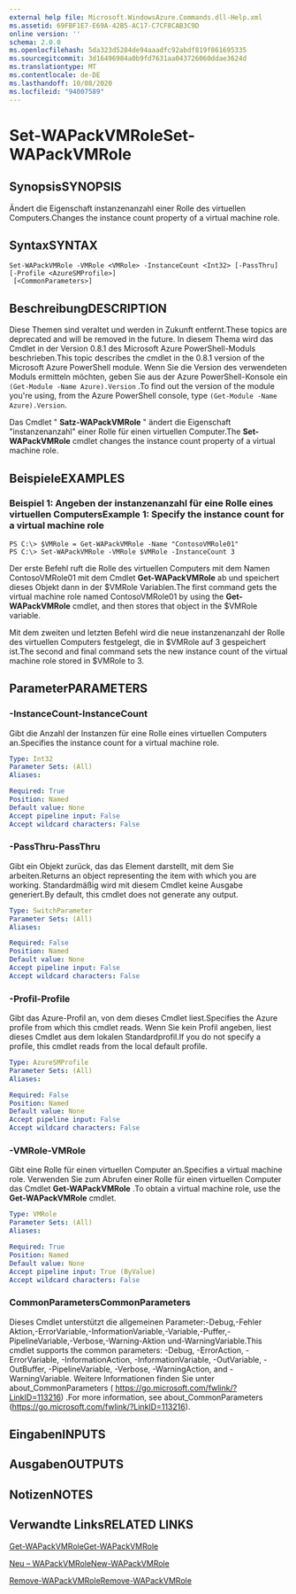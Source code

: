 ```yaml
---
external help file: Microsoft.WindowsAzure.Commands.dll-Help.xml
ms.assetid: 69FBF1E7-E69A-42B5-AC17-C7CF8CAB3C9D
online version: ''
schema: 2.0.0
ms.openlocfilehash: 5da323d5284de94aaadfc92abdf819f861695335
ms.sourcegitcommit: 3d16496984a0b9fd7631aa043726060ddae3624d
ms.translationtype: MT
ms.contentlocale: de-DE
ms.lasthandoff: 10/08/2020
ms.locfileid: "94007589"
---
```

# <span data-ttu-id="d6856-101">Set-WAPackVMRole</span><span class="sxs-lookup"><span data-stu-id="d6856-101">Set-WAPackVMRole</span></span>

## <span data-ttu-id="d6856-102">Synopsis</span><span class="sxs-lookup"><span data-stu-id="d6856-102">SYNOPSIS</span></span>
<span data-ttu-id="d6856-103">Ändert die Eigenschaft instanzenanzahl einer Rolle des virtuellen Computers.</span><span class="sxs-lookup"><span data-stu-id="d6856-103">Changes the instance count property of a virtual machine role.</span></span>

## <span data-ttu-id="d6856-104">Syntax</span><span class="sxs-lookup"><span data-stu-id="d6856-104">SYNTAX</span></span>

```
Set-WAPackVMRole -VMRole <VMRole> -InstanceCount <Int32> [-PassThru] [-Profile <AzureSMProfile>]
 [<CommonParameters>]
```

## <span data-ttu-id="d6856-105">Beschreibung</span><span class="sxs-lookup"><span data-stu-id="d6856-105">DESCRIPTION</span></span>
<span data-ttu-id="d6856-106">Diese Themen sind veraltet und werden in Zukunft entfernt.</span><span class="sxs-lookup"><span data-stu-id="d6856-106">These topics are deprecated and will be removed in the future.</span></span>
<span data-ttu-id="d6856-107">In diesem Thema wird das Cmdlet in der Version 0.8.1 des Microsoft Azure PowerShell-Moduls beschrieben.</span><span class="sxs-lookup"><span data-stu-id="d6856-107">This topic describes the cmdlet in the 0.8.1 version of the Microsoft Azure PowerShell module.</span></span>
<span data-ttu-id="d6856-108">Wenn Sie die Version des verwendeten Moduls ermitteln möchten, geben Sie aus der Azure PowerShell-Konsole ein `(Get-Module -Name Azure).Version` .</span><span class="sxs-lookup"><span data-stu-id="d6856-108">To find out the version of the module you're using, from the Azure PowerShell console, type `(Get-Module -Name Azure).Version`.</span></span>

<span data-ttu-id="d6856-109">Das Cmdlet " **Satz-WAPackVMRole** " ändert die Eigenschaft "instanzenanzahl" einer Rolle für einen virtuellen Computer.</span><span class="sxs-lookup"><span data-stu-id="d6856-109">The **Set-WAPackVMRole** cmdlet changes the instance count property of a virtual machine role.</span></span>

## <span data-ttu-id="d6856-110">Beispiele</span><span class="sxs-lookup"><span data-stu-id="d6856-110">EXAMPLES</span></span>

### <span data-ttu-id="d6856-111">Beispiel 1: Angeben der instanzenanzahl für eine Rolle eines virtuellen Computers</span><span class="sxs-lookup"><span data-stu-id="d6856-111">Example 1: Specify the instance count for a virtual machine role</span></span>
```
PS C:\> $VMRole = Get-WAPackVMRole -Name "ContosoVMRole01"
PS C:\> Set-WAPackVMRole -VMRole $VMRole -InstanceCount 3
```

<span data-ttu-id="d6856-112">Der erste Befehl ruft die Rolle des virtuellen Computers mit dem Namen ContosoVMRole01 mit dem Cmdlet **Get-WAPackVMRole** ab und speichert dieses Objekt dann in der $VMRole Variablen.</span><span class="sxs-lookup"><span data-stu-id="d6856-112">The first command gets the virtual machine role named ContosoVMRole01 by using the **Get-WAPackVMRole** cmdlet, and then stores that object in the $VMRole variable.</span></span>

<span data-ttu-id="d6856-113">Mit dem zweiten und letzten Befehl wird die neue instanzenanzahl der Rolle des virtuellen Computers festgelegt, die in $VMRole auf 3 gespeichert ist.</span><span class="sxs-lookup"><span data-stu-id="d6856-113">The second and final command sets the new instance count of the virtual machine role stored in $VMRole to 3.</span></span>

## <span data-ttu-id="d6856-114">Parameter</span><span class="sxs-lookup"><span data-stu-id="d6856-114">PARAMETERS</span></span>

### <span data-ttu-id="d6856-115">-InstanceCount</span><span class="sxs-lookup"><span data-stu-id="d6856-115">-InstanceCount</span></span>
<span data-ttu-id="d6856-116">Gibt die Anzahl der Instanzen für eine Rolle eines virtuellen Computers an.</span><span class="sxs-lookup"><span data-stu-id="d6856-116">Specifies the instance count for a virtual machine role.</span></span>

```yaml
Type: Int32
Parameter Sets: (All)
Aliases:

Required: True
Position: Named
Default value: None
Accept pipeline input: False
Accept wildcard characters: False
```

### <span data-ttu-id="d6856-117">-PassThru</span><span class="sxs-lookup"><span data-stu-id="d6856-117">-PassThru</span></span>
<span data-ttu-id="d6856-118">Gibt ein Objekt zurück, das das Element darstellt, mit dem Sie arbeiten.</span><span class="sxs-lookup"><span data-stu-id="d6856-118">Returns an object representing the item with which you are working.</span></span>
<span data-ttu-id="d6856-119">Standardmäßig wird mit diesem Cmdlet keine Ausgabe generiert.</span><span class="sxs-lookup"><span data-stu-id="d6856-119">By default, this cmdlet does not generate any output.</span></span>

```yaml
Type: SwitchParameter
Parameter Sets: (All)
Aliases:

Required: False
Position: Named
Default value: None
Accept pipeline input: False
Accept wildcard characters: False
```

### <span data-ttu-id="d6856-120">-Profil</span><span class="sxs-lookup"><span data-stu-id="d6856-120">-Profile</span></span>
<span data-ttu-id="d6856-121">Gibt das Azure-Profil an, von dem dieses Cmdlet liest.</span><span class="sxs-lookup"><span data-stu-id="d6856-121">Specifies the Azure profile from which this cmdlet reads.</span></span>
<span data-ttu-id="d6856-122">Wenn Sie kein Profil angeben, liest dieses Cmdlet aus dem lokalen Standardprofil.</span><span class="sxs-lookup"><span data-stu-id="d6856-122">If you do not specify a profile, this cmdlet reads from the local default profile.</span></span>

```yaml
Type: AzureSMProfile
Parameter Sets: (All)
Aliases:

Required: False
Position: Named
Default value: None
Accept pipeline input: False
Accept wildcard characters: False
```

### <span data-ttu-id="d6856-123">-VMRole</span><span class="sxs-lookup"><span data-stu-id="d6856-123">-VMRole</span></span>
<span data-ttu-id="d6856-124">Gibt eine Rolle für einen virtuellen Computer an.</span><span class="sxs-lookup"><span data-stu-id="d6856-124">Specifies a virtual machine role.</span></span>
<span data-ttu-id="d6856-125">Verwenden Sie zum Abrufen einer Rolle für einen virtuellen Computer das Cmdlet **Get-WAPackVMRole** .</span><span class="sxs-lookup"><span data-stu-id="d6856-125">To obtain a virtual machine role, use the **Get-WAPackVMRole** cmdlet.</span></span>

```yaml
Type: VMRole
Parameter Sets: (All)
Aliases:

Required: True
Position: Named
Default value: None
Accept pipeline input: True (ByValue)
Accept wildcard characters: False
```

### <span data-ttu-id="d6856-126">CommonParameters</span><span class="sxs-lookup"><span data-stu-id="d6856-126">CommonParameters</span></span>
<span data-ttu-id="d6856-127">Dieses Cmdlet unterstützt die allgemeinen Parameter:-Debug,-Fehler Aktion,-ErrorVariable,-InformationVariable,-Variable,-Puffer,-PipelineVariable,-Verbose,-Warning-Aktion und-WarningVariable.</span><span class="sxs-lookup"><span data-stu-id="d6856-127">This cmdlet supports the common parameters: -Debug, -ErrorAction, -ErrorVariable, -InformationAction, -InformationVariable, -OutVariable, -OutBuffer, -PipelineVariable, -Verbose, -WarningAction, and -WarningVariable.</span></span> <span data-ttu-id="d6856-128">Weitere Informationen finden Sie unter about_CommonParameters ( https://go.microsoft.com/fwlink/?LinkID=113216) .</span><span class="sxs-lookup"><span data-stu-id="d6856-128">For more information, see about_CommonParameters (https://go.microsoft.com/fwlink/?LinkID=113216).</span></span>

## <span data-ttu-id="d6856-129">Eingaben</span><span class="sxs-lookup"><span data-stu-id="d6856-129">INPUTS</span></span>

## <span data-ttu-id="d6856-130">Ausgaben</span><span class="sxs-lookup"><span data-stu-id="d6856-130">OUTPUTS</span></span>

## <span data-ttu-id="d6856-131">Notizen</span><span class="sxs-lookup"><span data-stu-id="d6856-131">NOTES</span></span>

## <span data-ttu-id="d6856-132">Verwandte Links</span><span class="sxs-lookup"><span data-stu-id="d6856-132">RELATED LINKS</span></span>

[<span data-ttu-id="d6856-133">Get-WAPackVMRole</span><span class="sxs-lookup"><span data-stu-id="d6856-133">Get-WAPackVMRole</span></span>](./Get-WAPackVMRole.md)

[<span data-ttu-id="d6856-134">Neu – WAPackVMRole</span><span class="sxs-lookup"><span data-stu-id="d6856-134">New-WAPackVMRole</span></span>](./New-WAPackVMRole.md)

[<span data-ttu-id="d6856-135">Remove-WAPackVMRole</span><span class="sxs-lookup"><span data-stu-id="d6856-135">Remove-WAPackVMRole</span></span>](./Remove-WAPackVMRole.md)


